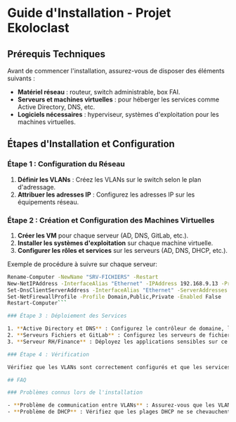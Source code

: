 # Guide d'Installation - Projet Ekoloclast

## Prérequis Techniques

Avant de commencer l'installation, assurez-vous de disposer des éléments suivants :
- **Matériel réseau** : routeur, switch administrable, box FAI.
- **Serveurs et machines virtuelles** : pour héberger les services comme Active Directory, DNS, etc.
- **Logiciels nécessaires** : hyperviseur, systèmes d'exploitation pour les machines virtuelles.

## Étapes d'Installation et Configuration

### Étape 1 : Configuration du Réseau

1. **Définir les VLANs** : Créez les VLANs sur le switch selon le plan d'adressage.
2. **Attribuer les adresses IP** : Configurez les adresses IP sur les équipements réseau.

### Étape 2 : Création et Configuration des Machines Virtuelles

1. **Créer les VM** pour chaque serveur (AD, DNS, GitLab, etc.).
2. **Installer les systèmes d'exploitation** sur chaque machine virtuelle.
3. **Configurer les rôles et services** sur les serveurs (AD, DNS, DHCP, etc.).

Exemple de procédure à suivre sur chaque serveur:
``` bash
Rename-Computer -NewName "SRV-FICHIERS" -Restart
New-NetIPAddress -InterfaceAlias "Ethernet" -IPAddress 192.168.9.13 -PrefixLength 24 -DefaultGateway 192.168.9.1
Set-DnsClientServerAddress -InterfaceAlias "Ethernet" -ServerAddresses 192.168.9.10
Set-NetFirewallProfile -Profile Domain,Public,Private -Enabled False
Restart-Computer```

### Étape 3 : Déploiement des Services

1. **Active Directory et DNS** : Configurez le contrôleur de domaine, les serveurs DNS et DHCP.
2. **Serveurs Fichiers et GitLab** : Configurez les serveurs de fichiers et GitLab pour le développement.
3. **Serveur RH/Finance** : Déployez les applications sensibles sur ce serveur.

### Étape 4 : Vérification

Vérifiez que les VLANs sont correctement configurés et que les services sont accessibles.

## FAQ

### Problèmes connus lors de l'installation

- **Problème de communication entre VLANs** : Assurez-vous que les VLANs sont correctement configurés sur le switch et que le routage inter-VLAN est activé sur le routeur.
- **Problème de DHCP** : Vérifiez que les plages DHCP ne se chevauchent pas avec les adresses statiques réservées.

